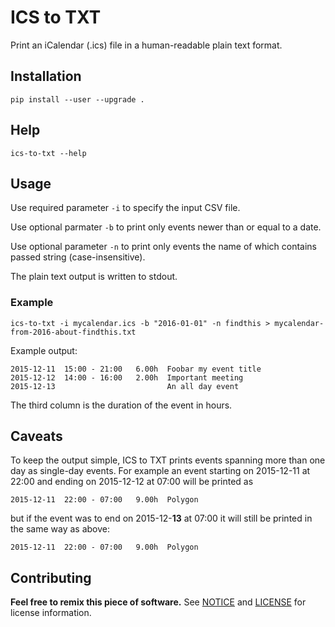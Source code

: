 # ICS to TXT

Print an iCalendar (.ics) file in a human-readable plain text format.

## Installation

```
pip install --user --upgrade .
```

## Help

```
ics-to-txt --help
```

## Usage

Use required parameter `-i` to specify the input CSV file.

Use optional parmater `-b` to print only events newer than or equal to a date.

Use optional parameter `-n` to print only events the name of which contains
passed string (case-insensitive).

The plain text output is written to stdout.

### Example

```
ics-to-txt -i mycalendar.ics -b "2016-01-01" -n findthis > mycalendar-from-2016-about-findthis.txt
```

Example output:

```
2015-12-11  15:00 - 21:00   6.00h  Foobar my event title
2015-12-12  14:00 - 16:00   2.00h  Important meeting
2015-12-13                         An all day event
```

The third column is the duration of the event in hours.

## Caveats

To keep the output simple, ICS to TXT prints events spanning more than one day
as single-day events. For example an event starting on 2015-12-11 at 22:00 and
ending on 2015-12-12 at 07:00 will be printed as

```
2015-12-11  22:00 - 07:00   9.00h  Polygon
```

but if the event was to end on 2015-12-__13__ at 07:00 it will still be printed
in the same way as above:

```
2015-12-11  22:00 - 07:00   9.00h  Polygon
```

## Contributing

__Feel free to remix this piece of software.__ See [NOTICE](./NOTICE) and
[LICENSE](./LICENSE) for license information.
